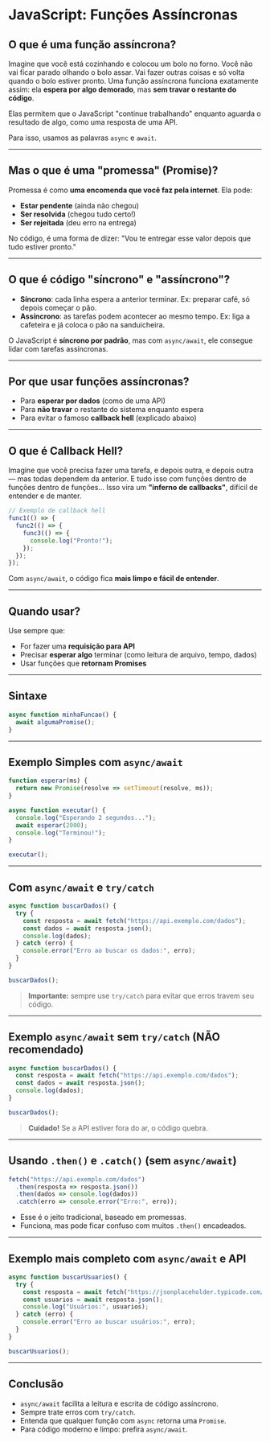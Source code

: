 # JavaScript: Funções Assíncronas

## O que é uma função assíncrona?

Imagine que você está cozinhando e colocou um bolo no forno. Você não vai ficar parado olhando o bolo assar. Vai fazer outras coisas e só volta quando o bolo estiver pronto. Uma função assíncrona funciona exatamente assim: ela **espera por algo demorado**, mas **sem travar o restante do código**.

Elas permitem que o JavaScript "continue trabalhando" enquanto aguarda o resultado de algo, como uma resposta de uma API.

Para isso, usamos as palavras `async` e `await`.

---

## Mas o que é uma "promessa" (Promise)?

Promessa é como **uma encomenda que você faz pela internet**. Ela pode:

* **Estar pendente** (ainda não chegou)
* **Ser resolvida** (chegou tudo certo!)
* **Ser rejeitada** (deu erro na entrega)

No código, é uma forma de dizer: "Vou te entregar esse valor depois que tudo estiver pronto."

---

## O que é código "síncrono" e "assíncrono"?

* **Síncrono**: cada linha espera a anterior terminar. Ex: preparar café, só depois começar o pão.
* **Assíncrono**: as tarefas podem acontecer ao mesmo tempo. Ex: liga a cafeteira e já coloca o pão na sanduicheira.

O JavaScript é **síncrono por padrão**, mas com `async/await`, ele consegue lidar com tarefas assíncronas.

---

## Por que usar funções assíncronas?

* Para **esperar por dados** (como de uma API)
* Para **não travar** o restante do sistema enquanto espera
* Para evitar o famoso **callback hell** (explicado abaixo)

---

## O que é Callback Hell?

Imagine que você precisa fazer uma tarefa, e depois outra, e depois outra — mas todas dependem da anterior. E tudo isso com funções dentro de funções dentro de funções... Isso vira um **"inferno de callbacks"**, difícil de entender e de manter.

```javascript
// Exemplo de callback hell
func1(() => {
  func2(() => {
    func3(() => {
      console.log("Pronto!");
    });
  });
});
```

Com `async/await`, o código fica **mais limpo e fácil de entender**.

---

## Quando usar?

Use sempre que:

* For fazer uma **requisição para API**
* Precisar **esperar algo** terminar (como leitura de arquivo, tempo, dados)
* Usar funções que **retornam Promises**

---

## Sintaxe

```javascript
async function minhaFuncao() {
  await algumaPromise();
}
```

---

## Exemplo Simples com `async/await`

```javascript
function esperar(ms) {
  return new Promise(resolve => setTimeout(resolve, ms));
}

async function executar() {
  console.log("Esperando 2 segundos...");
  await esperar(2000);
  console.log("Terminou!");
}

executar();
```

---

## Com `async/await` e `try/catch`

```javascript
async function buscarDados() {
  try {
    const resposta = await fetch("https://api.exemplo.com/dados");
    const dados = await resposta.json();
    console.log(dados);
  } catch (erro) {
    console.error("Erro ao buscar os dados:", erro);
  }
}

buscarDados();
```

> **Importante:** sempre use `try/catch` para evitar que erros travem seu código.

---

## Exemplo `async/await` sem `try/catch` (NÃO recomendado)

```javascript
async function buscarDados() {
  const resposta = await fetch("https://api.exemplo.com/dados");
  const dados = await resposta.json();
  console.log(dados);
}

buscarDados();
```

> **Cuidado!** Se a API estiver fora do ar, o código quebra.

---

## Usando `.then()` e `.catch()` (sem `async/await`)

```javascript
fetch("https://api.exemplo.com/dados")
  .then(resposta => resposta.json())
  .then(dados => console.log(dados))
  .catch(erro => console.error("Erro:", erro));
```

* Esse é o jeito tradicional, baseado em promessas.
* Funciona, mas pode ficar confuso com muitos `.then()` encadeados.

---

## Exemplo mais completo com `async/await` e API

```javascript
async function buscarUsuarios() {
  try {
    const resposta = await fetch("https://jsonplaceholder.typicode.com/users");
    const usuarios = await resposta.json();
    console.log("Usuários:", usuarios);
  } catch (erro) {
    console.error("Erro ao buscar usuários:", erro);
  }
}

buscarUsuarios();
```

---

## Conclusão

* `async/await` facilita a leitura e escrita de código assíncrono.
* Sempre trate erros com `try/catch`.
* Entenda que qualquer função com `async` retorna uma `Promise`.
* Para código moderno e limpo: prefira `async/await`.
